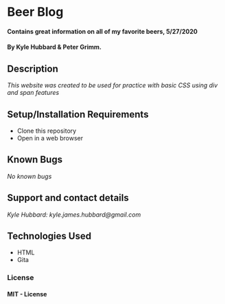 # Beer Blog

#### Contains great information on all of my favorite beers, 5/27/2020

#### By Kyle Hubbard & Peter Grimm.

## Description

_This website was created to be used for practice with basic CSS using div and span features_

## Setup/Installation Requirements

* Clone this repository
* Open in a web browser

## Known Bugs

_No known bugs_

## Support and contact details

_Kyle Hubbard: kyle.james.hubbard@gmail.com_

## Technologies Used

* HTML
* Gita


### License

#### MIT - License